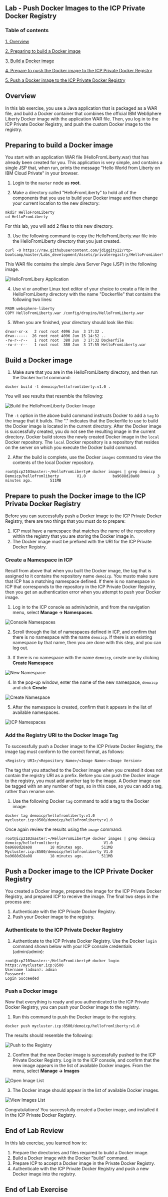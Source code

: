 Lab - Push Docker Images to the ICP Private Docker Registry
---

### Table of contents
[1. Overview](#login)

[2. Preparing to build a Docker image](#prepthebuild)

[3. Build a Docker image](#buildanimage)

[4. Prepare to push the Docker image to the ICP Private Docker Registry](#prepthepush)

[5. Push a Docker image to the ICP Private Docker Registry](#pushtheimage)

## Overview <a name="Overview"></a>
In this lab exercise, you use a Java application that is packaged as a WAR file, and build a Docker container that combines the official IBM WebSphere Liberty Docker image with the application WAR file. Then, you log in to the ICP Private Docker Registry, and push the custom Docker image to the registry.

## Preparing to build a Docker image <a name="prepthebuild"></a>
You start with an application WAR file (HelloFromLiberty.war) that has already been created for you. This application is very simple, and  contains a single JSP that, when run, prints the message "Hello World from Liberty on IBM Cloud Private" in your browser.

1. Login to the `master` node as **root**. 

2. Make a directory called "HelloFromLiberty" to hold all of the components that you use to build your Docker image and then change your current location to the new directory:

```
mkdir HelloFromLiberty
cd HelloFromLiberty
```
For this lab, you will add 2 files to this new directory.

3.  Use the following command to copy the HelloFromLiberty.war file into the HelloFromLiberty directory that you just created.  
```
curl -O https://raw.githubusercontent.com/jdiggity22/rtp-bootcamp/master/Labs_development/Assets/privateregistry/HelloFromLiberty.war
```

This WAR file contains the simple Java Server Page (JSP) in the following image.

![HelloFromLibery Application](images/privateregistry/Private-Registry-01.png)

4. Use vi or another Linux text editor of your choice to create a file in the HelloFromLiberty directory with the name "Dockerfile" that contains the following two lines:

```
FROM websphere-liberty
COPY HelloFromLiberty.war /config/dropins/HelloFromLiberty.war
```

5. When you are finished, your directory should look like this:

```
drwxr-xr-x   2 root root 4096 Jun  3 17:32 .
drwx------  26 root root 4096 Jun 15 14:52 ..
-rw-r--r--   1 root root  380 Jun  3 17:32 Dockerfile
-rw-r--r--   1 root root  380 Jun  3 17:55 HelloFromLiberty.war
```

## Build a Docker image <a name="buildanimage"></a>

1. Make sure that you are in the HelloFromLiberty directory, and then run the Docker `build` command:

`docker build -t demoicp/hellofromliberty:v1.0 .`

You will see results that resemble the following:

![Build the HelloFromLiberty Docker Image](images/privateregistry/Private-Registry-04.png)

The `-t` option in the above build command instructs Docker to add a `tag` to the image that it builds.  The "." indicates that the Dockerfile to use to build the Docker image is located in the current directory.  After the Docker image is successfully created, you do not see the resulting image in the current directory. Docker build stores the newly created Docker image in the `local` Docker repository.  The `local` Docker repository is a repository that resides on the server on which you execute the Docker build command.

2. After the build is complete, use the Docker `images` command to view the contents of the local Docker repository.

```
root@icp2103master:~/HelloFromLiberty# docker images | grep demoicp
Demoicp/hellofromliberty        V1.0            ba9688d28a08        3 minutes ago.        511MB
```

## Prepare to push the Docker image to the ICP Private Docker Registry <a name="prepthepush"></a>

Before you can successfully push a Docker image to the ICP Private Docker Registry, there are two things that you must do to prepare:

1. ICP must have a namespace that matches the name of the repository within the registry that you are storing the Docker image in.
2. The Docker image must be prefixed with the URI for the ICP Private Docker Registry.

### Create a Namespace in ICP

Recall from above that when you built the Docker image, the tag that is assigned to it contains the repository name `demoicp`.  You musto make sure that ICP has a matching namespace defined. If there is no namespace in ICP that corresponds to the repository in the ICP Private Docker Registry, then you get an authentication error when you attempt to push your Docker image.

1. Log in to the ICP console as admin/admin, and from the navigation menu, select **Manage -> Namespaces**.

![Console Namespaces](images/privateregistry/Private-Registry-08.png)

2. Scroll through the list of namespaces defined in ICP, and confirm that there is no namespace with the name `demoicp`.  If there is an existing namespace by that name, then you are done with this step, and you can log out.  

3. If there is no namespace with the name `demoicp`, create one by clicking **Create Namespace**

![New Namespace](images/privateregistry/Private-Registry-09.png)

4. In the pop-up window, enter the name of the new namespace, `demoicp` and click **Create**

![Create Namespace](images/privateregistry/Private-Registry-10.png)

5. After the namespace is created, confirm that it appears in the list of available namespaces.

![ICP Namespaces](images/privateregistry/Private-Registry-11.png)

### Add the Registry URI to the Docker Image Tag

To successfully push a Docker image to the ICP Private Docker Registry, the image tag must conform to the correct format, as follows:

	<Registry URI>/<Repository Name>/<Image Name>:<Image Version>

The tag that you attached to the Docker image when you created it does not contain the registry URI as a prefix.  Before you can push the Docker image to the registry, you must add another tag to the image. A Docker image can be tagged with an any number of tags, so in this case, so you can add a tag, rather than rename one.  

1. Use the following Docker `tag` command to add a tag to the Docker image:

`docker tag demoicp/hellofromliberty:v1.0 mycluster.icp:8500/demoicp/hellofromliberty:v1.0`

Once again review the results using the `image` command:

```
root@icp2103master:~/HelloFromLiberty# docker images | grep demoicp
demoicp/hellofromliberty                    V1.0           ba9688d28a08        18 minutes ago.        511MB
Mycluster.icp:8500/demoicp/hellofromliberty V1.0           ba9688d28a08        18 minutes ago.        511MB
```

## Push a Docker image to the ICP Private Docker Registry <a name="pushtheimage"></a>

You created a Docker image, prepared the image for the ICP Private Docker Registry, and prepared ICP to receive the image.  The final two steps in the process are:

1. Authenticate with the ICP Private Docker Registry.
2. Push your Docker image to the registry.

### Authenticate to the ICP Private Docker Registry

1. Authenticate to the ICP Private Docker Registry. Use the Docker `login` command shown below with your ICP console credentials (admin/admin):

```
root@icp2103master:~/HelloFromLiberty# docker login https://mycluster.icp:8500
Username (admin): admin
Password:
Login Succeeded
```

### Push a Docker image

Now that everything is ready and you authenticated to the ICP Private Docker Registry, you can push your Docker image to the registry.

1.  Run this command to push the Docker image to the registry.

`docker push mycluster.icp:8500/demoicp/hellofromliberty:v1.0`

The results should resemble the following:

![Push to the Registry](images/privateregistry/Private-Registry-12.png)

2. Confirm that the new Docker image is successfully pushed to the ICP Private Docker Registry. Log in to the ICP console, and confirm that the new image appears in the list of available Docker images. From the menu, select **Manage -> Images**

![Open Image List](images/privateregistry/Private-Registry-13.png)

3. The Docker image should appear in the list of available Docker images.

![View Images List](images/privateregistry/Private-Registry-14.png)

Congratulations! You successfully created a Docker image, and installed it in the ICP Private Docker Registry.

## End of Lab Review
  In this lab exercise, you learned how to:
  1. Prepare the directories and files required to build a Docker image.
  2. Build a Docker image with the Docker "build" command.
  2. Prepare ICP to accept a Docker image in the Private Docker Registry.
  3. Authenticate with the ICP Private Docker Registry and push a new Docker image into the registry.

## End of Lab Exercise

